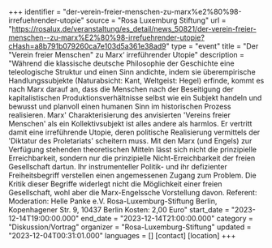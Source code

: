+++
identifier = "der-verein-freier-menschen-zu-marx%e2%80%98-irrefuehrender-utopie"
source = "Rosa Luxemburg Stiftung"
url = "https://rosalux.de/veranstaltung/es_detail/news_50821/der-verein-freier-menschen--zu-marx%E2%80%98-irrefuehrender-utopie?cHash=a8b791b079260ca7e103d5a361e38ad9"
type = "event"
title = "Der "Verein freier Menschen"  zu Marx‘ irreführender Utopie"
description = "Während die klassische deutsche Philosophie der Geschichte eine teleologische Struktur und einen Sinn andichte, indem sie überempirische Handlungssubjekte (Naturabsicht: Kant, Weltgeist: Hegel) erfinde, kommt es nach Marx darauf an, dass die Menschen nach der Beseitigung der kapitalistischen Produktionsverhältnisse selbst wie ein Subjekt handeln und bewusst und planvoll einen humanen Sinn im historischen Prozess realisieren.
Marx' Charakterisierung des anvisierten 'Vereins freier Menschen' als ein Kollektivsubjekt ist alles andere als harmlos. Er vertritt damit eine irreführende Utopie, deren politische Realisierung vermittels der 'Diktatur des Proletariats' scheitern muss.
Mit den Marx (und Engels) zur Verfügung stehenden theoretischen Mitteln lässt sich nicht die prinzipielle Erreichbarkeit, sondern nur die prinzipielle Nicht-Erreichbarkeit der freien Gesellschaft dartun. Ihr instrumenteller Politik- und ihr defizienter Freiheitsbegriff verstellen einen angemessenen Zugang zum Problem. Die Kritik dieser Begriffe widerlegt nicht die Möglichkeit einer freien Gesellschaft, wohl aber die Marx-Engelssche Vorstellung davon.
Referent: 
Moderation: 
Helle Panke e.V.  Rosa-Luxemburg-Stiftung Berlin, Kopenhagener Str. 9, 10437 Berlin
Kosten: 2,00 Euro"
start_date = "2023-12-14T19:00:00.000"
end_date = "2023-12-14T21:00:00.000"
category = "Diskussion/Vortrag"
organizer = "Rosa-Luxemburg-Stiftung"
updated = "2023-12-04T00:31:01.000"
languages = []
[contact]
[location]
+++